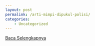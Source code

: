 ```yaml
---
layout: post
permalink: /arti-mimpi-dipukul-polisi/
categories:
    - Uncategorized
---
```


[Baca Selengkapnya](/09)